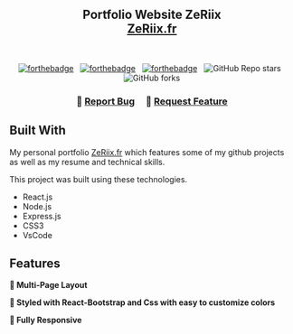 <h2 align="center">
  Portfolio Website ZeRiix<br/>
  <a href="http://zeriix.fr" target="_blank">ZeRiix.fr</a>
</h2>

<br/>

<center>

[![forthebadge](https://forthebadge.com/images/badges/built-with-love.svg)](https://forthebadge.com) &nbsp;
[![forthebadge](https://forthebadge.com/images/badges/made-with-javascript.svg)](https://forthebadge.com) &nbsp;
[![forthebadge](https://forthebadge.com/images/badges/open-source.svg)](https://forthebadge.com) &nbsp;
![GitHub Repo stars](https://img.shields.io/github/stars/ZeRiix/Portfolio?color=red&logo=github&style=for-the-badge) &nbsp;
![GitHub forks](https://img.shields.io/github/forks/ZeRiix/Portfolio?color=red&logo=github&style=for-the-badge)

</center>

<h3 align="center">
    🔹
    <a href="https://github.com/ZeRiix/Portfolio/issues">Report Bug</a> &nbsp; &nbsp;
    🔹
    <a href="https://github.com/ZeRiix/Portfolio/issues">Request Feature</a>
</h3>

## Built With

My personal portfolio <a href="http://ZeRiix.fr/" target="_blank">ZeRiix.fr</a> which features some of my github projects as well as my resume and technical skills.<br/>

This project was built using these technologies.

-   React.js
-   Node.js
-   Express.js
-   CSS3
-   VsCode

## Features

**📖 Multi-Page Layout**

**🎨 Styled with React-Bootstrap and Css with easy to customize colors**

**📱 Fully Responsive**
